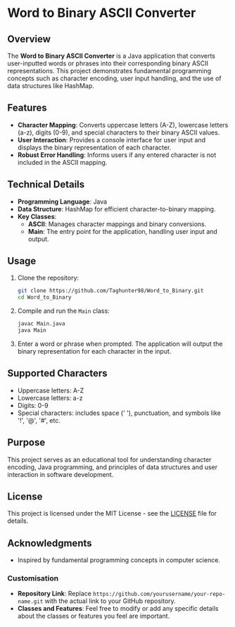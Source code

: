# Word to Binary ASCII Converter

## Overview
The **Word to Binary ASCII Converter** is a Java application that converts user-inputted words or phrases into their corresponding binary ASCII representations. This project demonstrates fundamental programming concepts such as character encoding, user input handling, and the use of data structures like HashMap.

## Features
- **Character Mapping**: Converts uppercase letters (A-Z), lowercase letters (a-z), digits (0-9), and special characters to their binary ASCII values.
- **User Interaction**: Provides a console interface for user input and displays the binary representation of each character.
- **Robust Error Handling**: Informs users if any entered character is not included in the ASCII mapping.

## Technical Details
- **Programming Language**: Java
- **Data Structure**: HashMap for efficient character-to-binary mapping.
- **Key Classes**:
  - **ASCII**: Manages character mappings and binary conversions.
  - **Main**: The entry point for the application, handling user input and output.

## Usage
1. Clone the repository:
   ```bash
   git clone https://github.com/Taghunter98/Word_to_Binary.git
   cd Word_to_Binary
   ```

2. Compile and run the `Main` class:
   ```bash
   javac Main.java
   java Main
   ```

3. Enter a word or phrase when prompted. The application will output the binary representation for each character in the input.

## Supported Characters
- Uppercase letters: A-Z
- Lowercase letters: a-z
- Digits: 0-9
- Special characters: includes space (' '), punctuation, and symbols like '!', '@', '#', etc.

## Purpose
This project serves as an educational tool for understanding character encoding, Java programming, and principles of data structures and user interaction in software development.

## License
This project is licensed under the MIT License - see the [LICENSE](LICENSE) file for details.

## Acknowledgments
- Inspired by fundamental programming concepts in computer science.

### Customisation
- **Repository Link**: Replace `https://github.com/yourusername/your-repo-name.git` with the actual link to your GitHub repository.
- **Classes and Features**: Feel free to modify or add any specific details about the classes or features you feel are important.
